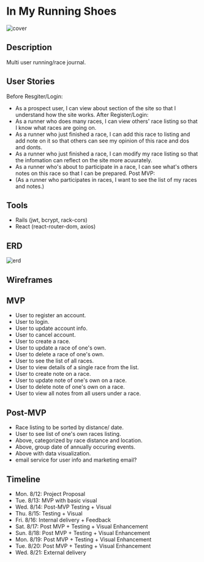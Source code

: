 # In My Running Shoes

![cover](https://media.giphy.com/media/xTiTnwyufCBTD7C69q/giphy.gif)

## Description
  Multi user running/race journal.
  
## User Stories
Before Resgiter/Login:
- As a prospect user, I can view about section of the site so that I understand how the site works.
After Register/Login:
- As a runner who does many races, I can view others' race listing so that I know what races are going on.
- As a runner who just finished a race, I can add this race to listing and add note on it so that others can see my opinion of this race and dos and donts. 
- As a runner who just finished a race, I can modify my race listing so that the infomation can reflect on the site more acuurately.
- As a runner who's about to participate in a race, I can see what's others notes on this race so that I can be prepared.
Post MVP:
- (As a runner who participates in races, I want to see the list of my races and notes.)

## Tools
- Rails (jwt, bcrypt, rack-cors)
- React (react-router-dom, axios)

## ERD
![erd](in_my_running_shoes.png)

## Wireframes


## MVP
 - User to register an account.
 - User to login.
 - User to update account info.
 - User to cancel account.
 - User to create a race.
 - User to update a race of one's own.
 - User to delete a race of one's own.
 - User to see the list of all races.
 - User to view details of a single race from the list.
 - User to create note on a race.
 - User to update note of one's own on a race.
 - User to delete note of one's own on a race.
 - User to view all notes from all users under a race.

## Post-MVP
- Race listing to be sorted by distance/ date.
- User to see list of one's own races listing.
- Above, categorized by race distance and location.
- Above, group date of annually occuring events.
- Above with data visualization.
- email service for user info and marketing email?

## Timeline
  - Mon. 8/12: Project Proposal
  - Tue. 8/13: MVP with basic visual
  - Wed. 8/14: Post-MVP Testing + Visual
  - Thu. 8/15: Testing + Visual
  - Fri. 8/16: Internal delivery + Feedback
  - Sat. 8/17: Post MVP + Testing + Visual Enhancement
  - Sun. 8/18: Post MVP + Testing + Visual Enhancement
  - Mon. 8/19: Post MVP + Testing + Visual Enhancement
  - Tue. 8/20: Post MVP + Testing + Visual Enhancement
  - Wed. 8/21: External delivery
